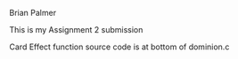 Brian Palmer

This is my Assignment 2 submission

Card Effect function source code is at bottom of dominion.c

